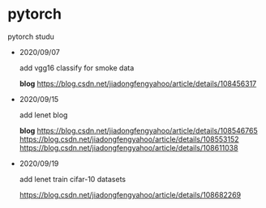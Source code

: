 # pytorch
 pytorch studu

- 2020/09/07

	add vgg16 classify for smoke data
		
	**blog**
	https://blog.csdn.net/jiadongfengyahoo/article/details/108456317
    
    
- 2020/09/15
 
	add lenet blog
	
	 **blog**
	 https://blog.csdn.net/jiadongfengyahoo/article/details/108546765
	 https://blog.csdn.net/jiadongfengyahoo/article/details/108553152
	 https://blog.csdn.net/jiadongfengyahoo/article/details/108611038


- 2020/09/19

	add lenet train cifar-10 datasets
	
	https://blog.csdn.net/jiadongfengyahoo/article/details/108682269